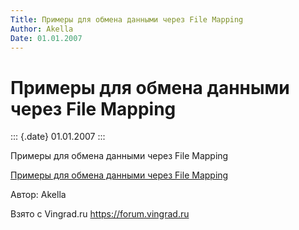 ```yaml
---
Title: Примеры для обмена данными через File Mapping
Author: Akella
Date: 01.01.2007
---
```


Примеры для обмена данными через File Mapping
=============================================

::: {.date}
01.01.2007
:::

Примеры для обмена данными через File Mapping

[Примеры для обмена данными через File Mapping](filemapping_exchangedata.zip)

Автор: Akella

Взято с Vingrad.ru <https://forum.vingrad.ru>
